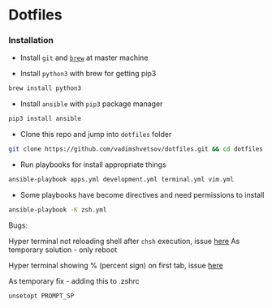 # Dotfiles

### Installation
- Install `git` and [`brew`](https://brew.sh/) at master machine

- Install `python3` with brew for getting pip3

```sh
brew install python3
```

- Install `ansible` with `pip3` package manager

```sh
pip3 install ansible
```

- Clone this repo and jump into `dotfiles` folder
```sh
git clone https://github.com/vadimshvetsov/dotfiles.git && cd dotfiles
```
- Run playbooks for install appropriate things

```sh
ansible-playbook apps.yml development.yml terminal.yml vim.yml
```

- Some playbooks have become directives and need permissions to install

```sh
ansible-playbook -K zsh.yml
```

Bugs:

Hyper terminal not reloading shell after `chsh` execution, issue [here](https://github.com/zeit/hyper/issues/81)
As temporary solution - only reboot

Hyper terminal showing % (percent sign) on first tab, issue [here](https://github.com/zeit/hyper/issues/2144)

As temporary fix - adding this to .zshrc
```sh
unsetopt PROMPT_SP
```
